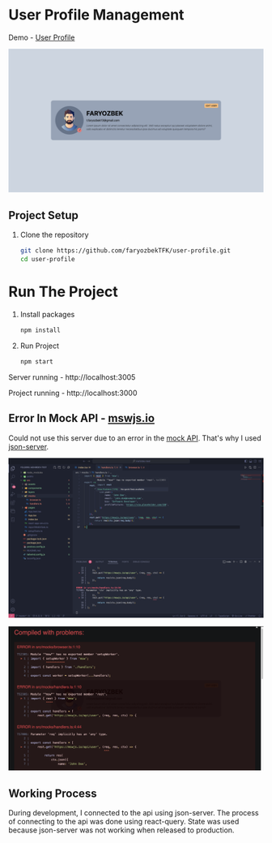 # User Profile Management

Demo - [User Profile](https://user-profile-testing.netlify.app/)

![This is an image](https://github.com/faryozbekTFK/user-profile/blob/master/src/assets/images/user-page.png)

## Project Setup

1. Clone the repository
   ```bash
   git clone https://github.com/faryozbekTFK/user-profile.git
   cd user-profile
   ```

# Run The Project

1. Install packages
   ```bash
   npm install
   ```
2. Run Project
   ```bash
   npm start
   ```

Server running - http://localhost:3005

Project running - http://localhost:3000

## Error In Mock API - [mswjs.io](https://mswjs.io/)

Could not use this server due to an error in the [mock API](https://mswjs.io/). That's why I used [json-server](https://www.npmjs.com/package/json-server).

![This is an image](https://github.com/faryozbekTFK/user-profile/blob/master/src/assets/images/errors/error-2.png)

![This is an image](https://github.com/faryozbekTFK/user-profile/blob/master/src/assets/images/errors/error-1.png)

## Working Process

During development, I connected to the api using json-server. The process of connecting to the api was done using react-query. State was used because json-server was not working when released to production.
